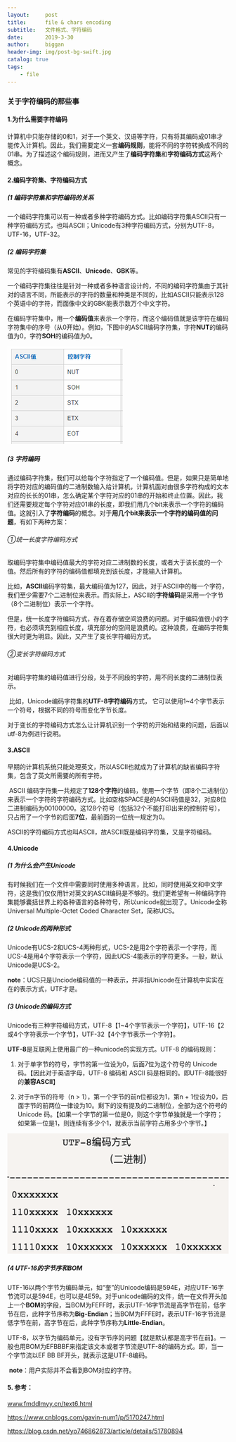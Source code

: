 ```yaml
---
layout:     post
title:      file & chars encoding
subtitle:   文件格式、字符编码
date:       2019-3-30
author:     biggan
header-img: img/post-bg-swift.jpg
catalog: true
tags:
    - file
---
```


### 关于字符编码的那些事

#### 1.为什么需要字符编码

​	计算机中只能存储的0和1，对于一个英文、汉语等字符，只有将其编码成01串才能传入计算机。因此，我们需要定义一套**编码规则**，能将不同的字符转换成不同的01串。为了描述这个编码规则，进而又产生了**编码字符集**和**字符编码方式**这两个概念。

#### 2.编码字符集、字符编码方式

##### (1 编码字符集和字符编码的关系

​	一个编码字符集可以有一种或者多种字符编码方式。比如编码字符集ASCII只有一种字符编码方式，也叫ASCII；Unicode有3种字符编码方式，分别为UTF-8，UTF-16，UTF-32。

##### 	(2 编码字符集

​	常见的字符编码集有**ASCII**、**Unicode**、**GBK**等。

​	一个编码字符集往往是针对一种或者多种语言设计的，不同的编码字符集由于其针对的语言不同，所能表示的字符的数量和种类是不同的，比如ASCII只能表示128个英语中的字符，而面像中文的GBK能表示数万个中文字符。

​	在编码字符集中，用一个**编码值**来表示一个字符，而这个编码值就是该字符在编码字符集中的序号（从0开始）。例如，下图中的ASCII编码字符集，字符**NUT**的编码值为0，字符**SOH**的编码值为0。

![ASCII](../img/ASCII-1553931178122.png)

##### (3 字符编码

​	通过编码字符集，我们可以给每个字符指定了一个编码值。但是，如果只是简单地将字符对应的编码值的二进制数输入给计算机，计算机面对由很多字符构成的文本对应的长长的01串，怎么确定某个字符对应的01串的开始和终止位置。因此，我们还需要规定每个字符对应01串的长度，即我们用几个bit来表示一个字符的编码值。这就引入了**字符编码**的概念。对于**用几个bit来表示一个字符的编码值的问题**，有如下两种方案：

###### 	①统一长度字符编码方式

​	取编码字符集中编码值最大的字符对应二进制数的长度，或者大于该长度的一个值。然后所有的字符的编码值都填充到该长度，才能输入计算机。

​	比如，**ASCII**编码字符集，最大编码值为127，因此，对于ASCII中的每一个字符，我们至少需要7个二进制位来表示。而实际上，ASCII的**字符编码**是采用一个字节（8个二进制位）表示一个字符。

​	但是，统一长度字符编码方式，存在着存储空间浪费的问题。对于编码值很小的字符，也必须填充到相应长度，填充部分的空间是浪费的。这种浪费，在编码字符集很大时更为明显。因此，又产生了变长字符编码方式。

###### 	②变长字符编码方式

​	对编码字符集的编码值进行分段，处于不同段的字符，用不同长度的二进制位表示。

​	比如，Unicode编码字符集的**UTF-8字符编码**方式， 它可以使用1~4个字节表示一个符号，根据不同的符号而变化字节长度。

​	对于变长的字符编码方式怎么让计算机识别一个字符的开始和结束的问题，后面以utf-8为例进行说明。

#### 3.ASCII

​	早期的计算机系统只能处理英文，所以ASCII也就成为了计算机的缺省编码字符集，包含了英文所需要的所有字符。

​	ASCII 编码字符集一共规定了**128个字符**的编码，使用一个字节（即8个二进制位）来表示一个字符的字符编码方式。比如空格SPACE是的ASCII码值是32，对应8位二进制编码为00100000。这128个符号（包括32个不能打印出来的控制符号），只占用了一个字节的后面**7位**，最前面的一位统一规定为0。

​	ASCII的字符编码方式也叫ASCII，故ASCII既是编码字符集，又是字符编码。

#### 4.Unicode

##### (1 为什么会产生Unicode

​	有时候我们在一个文件中需要同时使用多种语言，比如，同时使用英文和中文字符，这是我们仅仅用针对英文的ASCII编码是不够的。我们更希望有一种编码字符集能够囊括世界上的各种语言的各种符号，所以unicode就出现了。Unicode全称Universal Multiple-Octet Coded Character Set，简称UCS。

##### (2 Unicode的两种形式

​	Unicode有UCS-2和UCS-4两种形式，UCS-2是用2个字符表示一个字符，而UCS-4是用4个字符表示一个字符，因此UCS-4能表示的字符更多。一般，默认Unicode是UCS-2。

​	**note**：UCS只是Unciode编码值的一种表示，并非指Unicode在计算机中实实在在的表示方式，UTF才是。

##### (3 Unicode的编码方式

​	Unicode有三种字符编码方式，UTF-8【1~4个字节表示一个字符】，UTF-16【2或4个字符表示一个字节】，UTF-32【4个字节表示一个字符】。

​	**UTF-8**是互联网上使用最广的一种unicode的实现方式。UTF-8 的编码规则：

1. 对于单字节的符号，字节的第一位设为0，后面7位为这个符号的 Unicode 码。【因此对于英语字母，UTF-8 编码和 ASCII 码是相同的。即UTF-8能很好的**兼容ASCII**】

2. 对于n字节的符号（n > 1），第一个字节的前n位都设为1，第n + 1位设为0，后面字节的前两位一律设为10。剩下的没有提及的二进制位，全部为这个符号的 Unicode 码。【如果一个字节的第一位是0，则这个字节单独就是一个字符；如果第一位是1，则连续有多少个1，就表示当前字符占用多少个字节。】

![utf-8TIM截图](../img/utf-8TIM截图-1553948810877.png)

##### (4 UTF-16的字节序和BOM

​	UTF-16以两个字节为编码单元，如“奎”的Unicode编码是594E，对应UTF-16字节流可以是594E，也可以是4E59。对于unicode编码的文件，统一在文件开头加上一个**BOM**的字段，当BOM为FEFF时，表示UTF-16字节流是高字节在前，低字节在后，此种字节序称为**Big-Endian**；当BOM为FFFE时，表示UTF-16字节流是低字节在前，高字节在后，此种字节序称为**Little-Endian**。

​	UTF-8，以字节为编码单元，没有字节序的问题【就是默认都是高字节在前】。一般也用BOM为EFBBBF来指定该文本或者字节流是UTF-8的编码方式。即，当一个字节流以EF BB BF开头，就表示这是UTF-8编码。

​	**note**：用户实际并不会看到BOM对应的字符。

#### 5. 参考：

www.fmddlmyy.cn/text6.html

https://www.cnblogs.com/gavin-num1/p/5170247.html

https://blog.csdn.net/yo746862873/article/details/51780894

